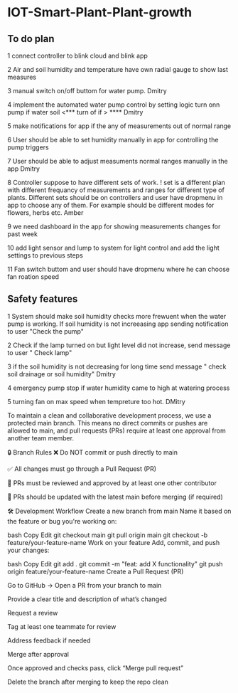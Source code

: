 # IOT-Smart-Plant-Plant-growth

## To do plan

1 connect controller to blink cloud and blink app

2 Air and soil humidity and temperature have own radial gauge to show last measures

3 manual switch on/off buttom for water pump. Dmitry

4 implement the automated water pump control by setting logic turn onn pump if water soil <*** turn of if > ****  Dmitry

5 make notifications for app if the any of measurements out of normal range

6 User should be able to set humidity manually in app for controlling the pump triggers

7 User should be able to adjust measuments normal ranges manually in the app Dmitry

8 Controller suppose to have different sets of work. ! set is a different plan with different frequancy of measurements and ranges for different type of plants. Different sets should be on controllers and user have dropmenu in app to choose any of them. For example should be different modes for flowers, herbs etc.                        Amber

9 we need dashboard in the app for showing measurements changes for past week

10 add light sensor and lump to system for light control and add the light settings to previous steps

11 Fan switch buttom and user should have dropmenu where he can choose fan roation speed


## Safety features

1 System should make soil humidity checks more frewuent when the water pump is working. If soil humidity is not increeasing app sending notification to user "Check the pump"

2 Check if the lamp turned on but light level did not increase, send message to user " Check lamp"

3 if the soil humidity is not decreasing for long time send message " check soil drainage or soil humidity" Dmitry

4 emergency pump stop if water humidity came to high at watering process

5 turning fan on max speed when tempreture too hot. DMitry

































To maintain a clean and collaborative development process, we use a protected main branch. This means no direct commits or pushes are allowed to main, and pull requests (PRs) require at least one approval from another team member.

🔒 Branch Rules
❌ Do NOT commit or push directly to main

✅ All changes must go through a Pull Request (PR)

🔁 PRs must be reviewed and approved by at least one other contributor

🔄 PRs should be updated with the latest main before merging (if required)

🛠️ Development Workflow
Create a new branch from main
Name it based on the feature or bug you're working on:

bash
Copy
Edit
git checkout main
git pull origin main
git checkout -b feature/your-feature-name
Work on your feature
Add, commit, and push your changes:

bash
Copy
Edit
git add .
git commit -m "feat: add X functionality"
git push origin feature/your-feature-name
Create a Pull Request (PR)

Go to GitHub → Open a PR from your branch to main

Provide a clear title and description of what’s changed

Request a review

Tag at least one teammate for review

Address feedback if needed

Merge after approval

Once approved and checks pass, click “Merge pull request”

Delete the branch after merging to keep the repo clean